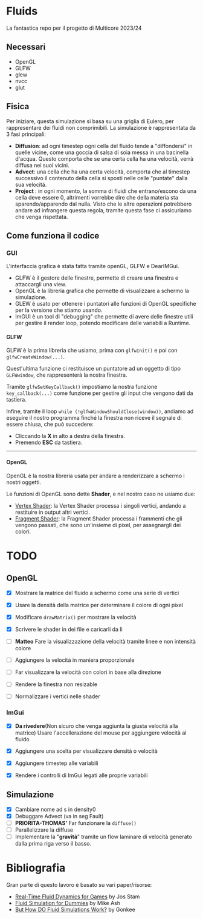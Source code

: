 # Fluids
La fantastica repo per il progetto di Multicore 2023/24

## Necessari
- OpenGL
- GLFW
- glew
- nvcc
- glut

## Fisica
Per iniziare, questa simulazione si basa su una griglia di Eulero, per rappresentare dei fluidi non comprimibili.
La simulazione è rappresentata da 3 fasi principali:
- **Diffusion**: ad ogni timestep ogni cella del fluido tende a "diffondersi" in quelle vicine, come una goccia di salsa di soia messa in una bacinella d'acqua. Questo comporta che se una certa cella ha una velocità, verrà diffusa nei suoi vicini.
- **Advect**: una cella che ha una certa velocità, comporta che al timestep successivo il contenuto della cella si sposti nelle celle "puntate" dalla sua velocità.
- **Project** : in ogni momento, la somma di fluidi che entrano/escono da una cella deve essere 0, altrimenti vorrebbe dire che della materia sta sparendo/apparendo dal nulla. Visto che le altre operazioni potrebbero andare ad infrangere questa regola, tramite questa fase ci assicuriamo che venga rispettata.


## Come funziona il codice
### GUI
L'interfaccia grafica è stata fatta tramite openGL, GLFW e DearIMGui.
- GLFW è il gestore delle finestre, permette di creare una finestra e attaccargli una view.
- OpenGL è la libreria grafica che permette di visualizzare a schermo la simulazione.
- GLEW è usato per ottenere i puntatori alle funzioni di OpenGL specifiche per la versione che stiamo usando.
- ImGUI è un tool di "debugging" che permette di avere delle finestre utili per gestire il render loop, potendo modificare delle variabili a Runtime.

#### GLFW
GLFW è la prima libreria che usiamo, prima con `glfwInit()` e poi con `glfwCreateWindow(...)`.

Quest'ultima funzione ci restituisce un puntatore ad un oggetto di tipo `GLFWwindow`, che rappresenterà la nostra finestra.

Tramite `glfwSetKeyCallback()` impostiamo la nostra funzione `key_callback(...)` come funzione per gestire gli input che vengono dati da tastiera.

Infine, tramite il loop `while (!glfwWindowShouldClose(window))`, andiamo ad eseguire il nostro programma finché la finestra non riceve il segnale di essere chiusa, che può succedere:
- Cliccando la **X** in alto a destra della finestra.
- Premendo **ESC** da tastiera.

---

#### OpenGL
OpenGL è la nostra libreria usata per andare a renderizzare a schermo i nostri oggetti.

Le funzioni di OpenGL sono dette **Shader**, e nel nostro caso ne usiamo due:
- [Vertex Shader](https://www.khronos.org/opengl/wiki/Vertex_Shader): la Vertex Shader processa i singoli vertici, andando a restituire in output altri vertici.
- [Fragment Shader](https://www.khronos.org/opengl/wiki/Fragment_Shader): la Fragment Shader processa i frammenti che gli vengono passati, che sono un'insieme di pixel, per assegnargli dei colori.



# TODO
## OpenGL

- [x] Mostrare la matrice del fluido a schermo come una serie di vertici
- [x] Usare la densità della matrice per determinare il colore di ogni pixel
- [x] Modificare `drawMatrix()` per mostrare la velocità
- [x] Scrivere le shader in dei file e caricarli da lì 
- [ ] **Matteo** Fare la visualizzazione della velocità tramite linee e non intensità colore
- [ ] Aggiungere la velocità in maniera proporzionale
- [ ] Far visualizzare la velocità con colori in base alla direzione
- [ ] Rendere la finestra non resizable
- [ ] Normalizzare i vertici nelle shader


### ImGui
- [x] **Da rivedere**(Non sicuro che venga aggiunta la giusta velocità alla matrice) Usare l'accellerazione del mouse per aggiungere velocità al fluido
- [x] Aggiungere una scelta per visualizzare densità o velocità
- [x] Aggiungere timestep alle variabili
- [x] Rendere i controlli di ImGui legati alle proprie variabili



## Simulazione
- [x] Cambiare nome ad s in density0
- [x] Debuggare Advect (va in seg Fault)
- [ ] **PRIORITA-THOMAS'** Far funzionare la `diffuse()`
- [ ] Parallelizzare la diffuse
- [ ] Implementare la "**gravità**" tramite un flow laminare di velocità generato dalla prima riga verso il basso.

# Bibliografia
Gran parte di questo lavoro è basato su vari paper/risorse:
- [Real-Time Fluid Dynamics for Games](https://www.dgp.toronto.edu/public_user/stam/reality/Research/pdf/GDC03.pdf) by Jos Stam
- [Fluid Simulation for Dummies](https://mikeash.com/pyblog/fluid-simulation-for-dummies.html) by Mike Ash
- [But How DO Fluid Simulations Work?](https://www.youtube.com/watch?v=qsYE1wMEMPA) by Gonkee